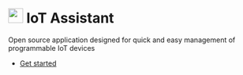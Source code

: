 # <img src="https://iot-assistant.github.io/images/favicon.png" width="30" height="30" /> IoT Assistant

Open source application designed for quick and easy management of programmable IoT devices

- [Get started](https://iot-assistant.github.io/)


